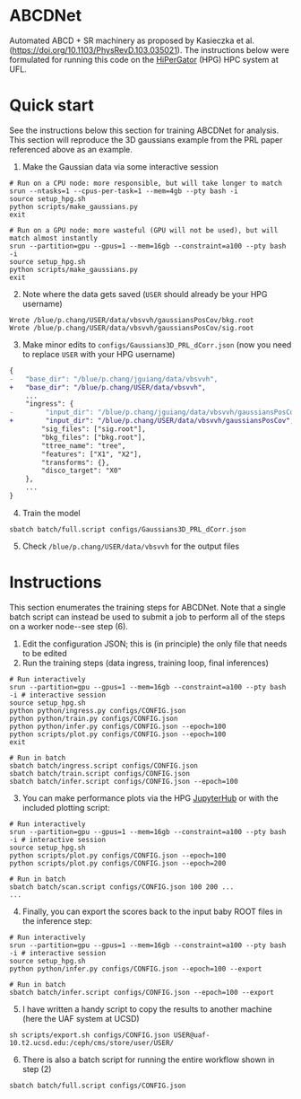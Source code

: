 # ABCDNet
Automated ABCD + SR machinery as proposed by Kasieczka et al. (https://doi.org/10.1103/PhysRevD.103.035021).
The instructions below were formulated for running this code on the [HiPerGator](https://www.rc.ufl.edu/about/hipergator/) (HPG) HPC system at UFL.

# Quick start
See the instructions below this section for training ABCDNet for analysis. 
This section will reproduce the 3D gaussians example from the PRL paper referenced above as an example.

1. Make the Gaussian data via some interactive session
```
# Run on a CPU node: more responsible, but will take longer to match
srun --ntasks=1 --cpus-per-task=1 --mem=4gb --pty bash -i
source setup_hpg.sh
python scripts/make_gaussians.py
exit
```
```
# Run on a GPU node: more wasteful (GPU will not be used), but will match almost instantly
srun --partition=gpu --gpus=1 --mem=16gb --constraint=a100 --pty bash -i
source setup_hpg.sh
python scripts/make_gaussians.py
exit
```
2. Note where the data gets saved (`USER` should already be your HPG username)
```
Wrote /blue/p.chang/USER/data/vbsvvh/gaussiansPosCov/bkg.root
Wrote /blue/p.chang/USER/data/vbsvvh/gaussiansPosCov/sig.root
```
3. Make minor edits to `configs/Gaussians3D_PRL_dCorr.json` (now you need to replace `USER` with your HPG username)
```diff
{
-   "base_dir": "/blue/p.chang/jguiang/data/vbsvvh",
+   "base_dir": "/blue/p.chang/USER/data/vbsvvh",
    ...
    "ingress": {
-        "input_dir": "/blue/p.chang/jguiang/data/vbsvvh/gaussiansPosCov",
+        "input_dir": "/blue/p.chang/USER/data/vbsvvh/gaussiansPosCov",
        "sig_files": ["sig.root"],
        "bkg_files": ["bkg.root"],
        "ttree_name": "tree", 
        "features": ["X1", "X2"],
        "transforms": {},
        "disco_target": "X0"
    },
    ...
}
```
4. Train the model
```
sbatch batch/full.script configs/Gaussians3D_PRL_dCorr.json
```
5. Check `/blue/p.chang/USER/data/vbsvvh` for the output files

# Instructions
This section enumerates the training steps for ABCDNet. 
Note that a single batch script can instead be used to submit a job to perform all of the steps on a worker node--see step (6). 

1. Edit the configuration JSON; this is (in principle) the only file that needs to be edited
2. Run the training steps (data ingress, training loop, final inferences)
```
# Run interactively
srun --partition=gpu --gpus=1 --mem=16gb --constraint=a100 --pty bash -i # interactive session
source setup_hpg.sh
python python/ingress.py configs/CONFIG.json
python python/train.py configs/CONFIG.json
python python/infer.py configs/CONFIG.json --epoch=100
python scripts/plot.py configs/CONFIG.json --epoch=100
exit
```
```
# Run in batch
sbatch batch/ingress.script configs/CONFIG.json
sbatch batch/train.script configs/CONFIG.json
sbatch batch/infer.script configs/CONFIG.json --epoch=100
```
3. You can make performance plots via the HPG [JupyterHub](https://jhub.rc.ufl.edu) or with the included plotting script:
```
# Run interactively
srun --partition=gpu --gpus=1 --mem=16gb --constraint=a100 --pty bash -i # interactive session
source setup_hpg.sh
python scripts/plot.py configs/CONFIG.json --epoch=100
python scripts/plot.py configs/CONFIG.json --epoch=200
```
```
# Run in batch
sbatch batch/scan.script configs/CONFIG.json 100 200 ...
...
```
4. Finally, you can export the scores back to the input baby ROOT files in the inference step:
```
# Run interactively
srun --partition=gpu --gpus=1 --mem=16gb --constraint=a100 --pty bash -i # interactive session
source setup_hpg.sh
python python/infer.py configs/CONFIG.json --epoch=100 --export
```
```
# Run in batch
sbatch batch/infer.script configs/CONFIG.json --epoch=100 --export
```
5. I have written a handy script to copy the results to another machine (here the UAF system at UCSD)
```
sh scripts/export.sh configs/CONFIG.json USER@uaf-10.t2.ucsd.edu:/ceph/cms/store/user/USER/
```
6. There is also a batch script for running the entire workflow shown in step (2)
```
sbatch batch/full.script configs/CONFIG.json
```
